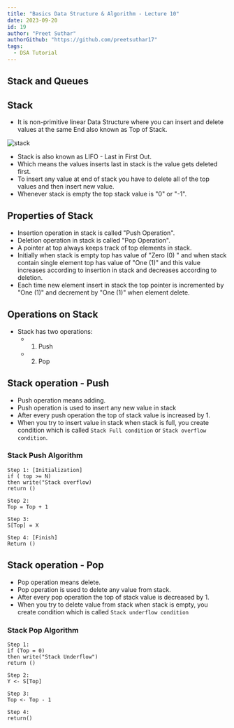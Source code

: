 ```yaml
---
title: "Basics Data Structure & Algorithm - Lecture 10"
date: 2023-09-20
id: 19
author: "Preet Suthar"
authorGithub: "https://github.com/preetsuthar17"
tags:
  - DSA Tutorial
---
```


## Stack and Queues

## Stack

- It is non-primitive linear Data Structure where you can insert and delete values at the same End also known as Top of Stack.

![stack](https://i.imgur.com/B6MvXk5.png)

- Stack is also known as LIFO - Last in First Out.
- Which means the values inserts last in stack is the value gets deleted first.
- To insert any value at end of stack you have to delete all of the top values and then insert new value.
- Whenever stack is empty the top stack value is "0" or "-1".

## Properties of Stack

- Insertion operation in stack is called "Push Operation".
- Deletion operation in stack is called "Pop Operation".
- A pointer at top always keeps track of top elements in stack.
- Initially when stack is empty top has value of "Zero (0) " and when stack contain single element top has value of "One (1)" and this value increases according to insertion in stack and decreases according to deletion.
- Each time new element insert in stack the top pointer is incremented by "One (1)" and decrement by "One (1)" when element delete.

## Operations on Stack

- Stack has two operations:
  - 1. Push
  - 2. Pop

## Stack operation - Push

- Push operation means adding.
- Push operation is used to insert any new value in stack
- After every push operation the top of stack value is increased by 1.
- When you try to insert value in stack when stack is full, you create condition which is called `Stack Full condition` or `Stack overflow condition`.

### Stack Push Algorithm

```plain
Step 1: [Initialization]
if ( top >= N)
then write("Stack overflow)
return ()

Step 2:
Top = Top + 1

Step 3:
S[Top] = X

Step 4: [Finish]
Return ()
```

## Stack operation - Pop

- Pop operation means delete.
- Pop operation is used to delete any value from stack.
- After every pop operation the top of stack value is decreased by 1.
- When you try to delete value from stack when stack is empty, you create condition which is called `Stack underflow condition`

### Stack Pop Algorithm

```plain
Step 1:
if (Top = 0)
then write("Stack Underflow")
return ()

Step 2:
Y <- S[Top]

Step 3:
Top <- Top - 1

Step 4:
return()
```
